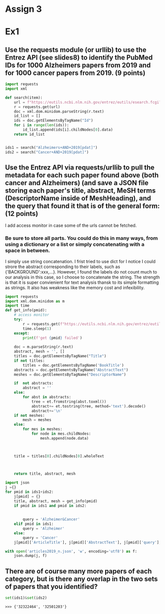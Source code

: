 # Assign 3
# Ex1
## Use the requests module (or urllib) to use the Entrez API (see slides8) to identify the PubMed IDs for 1000 Alzheimers papers from 2019 and for 1000 cancer papers from 2019. (9 points)
```python
import requests
import xml

def search(item):
    url = f"https://eutils.ncbi.nlm.nih.gov/entrez/eutils/esearch.fcgi?db=pubmed&term={item}&retmode=xml&retmax=1000"
    r = requests.get(url)
    doc = xml.dom.minidom.parseString(r.text)
    id_list = []
    ids = doc.getElementsByTagName("Id")
    for i in range(len(ids)):
        id_list.append(ids[i].childNodes[0].data) 
    return id_list   


ids1 = search("Alzheimers+AND+2019[pdat]")
ids2 = search("Cancer+AND+2019[pdat]")
```
## Use the Entrez API via requests/urllib to pull the metadata for each such paper found above (both cancer and Alzheimers) (and save a JSON file storing each paper's title, abstract, MeSH terms (DescriptorName inside of MeshHeading), and the query that found it that is of the general form: (12 points)
I add access monitor in case some of the urls cannot be fetched.
### Be sure to store all parts. You could do this in many ways, from using a dictionary or a list or simply concatenating with a space in between. 
I simply use string concatenation. I frist tried to use dict for I notice I could strore the abstract corresponding to their labels, such as {'BACKGROUND':xxx,...}. 
However, I found the labels do not count much to our analysis in this case, so I choose to concatenate the string. The strength is that it is super convienient for text analysis thansk to its simple formatting as strings. It also has weakness like the memory cost and infexibility.
```python
import requests
import xml.dom.minidom as m
import time
def get_info(pmid):
    # access monitor
    try:
        r = requests.get(f"https://eutils.ncbi.nlm.nih.gov/entrez/eutils/efetch.fcgi?db=pubmed&retmode=xml&id={pmid}" )
        time.sleep(1)
    except:
        print(f'get {pmid} failed')
        
    doc = m.parseString(r.text)
    abstract, mesh = '', []
    titles = doc.getElementsByTagName("Title") 
    if not titles:
        titles = doc.getElementsByTagName('BookTitle')
    abstracts = doc.getElementsByTagName("AbstractText") 
    meshes = doc.getElementsByTagName("DescriptorName") 

    if  not abstracts:
        abstract = ''
    else:
        for abst in abstracts:     
            tree = et.fromstring(abst.toxml())
            abstract+= et.tostring(tree, method='text').decode()
            abstract+='\n'
    if not meshes:
        mesh = meshes
    else:
        for mes in meshes:
            for node in mes.childNodes:               
                mesh.append(node.data) 


                    
    title = titles[0].childNodes[0].wholeText


   
    return title, abstract, mesh
```
```python
import json
j ={}
for pmid in ids1+ids2:
    j[pmid] = {}
    title, abstract, mesh = get_info(pmid)
    if pmid in ids1 and pmid in ids2:
        
        
        query = 'Alzheimer&Cancer'
    elif pmid in ids1:
        query = 'Alzheimer'
    else:
        query = 'Cancer'
    j[pmid]['ArticleTitle'], j[pmid]['AbstractText'], j[pmid]['query'], j[pmid]['mesh'] = title, abstract, query, mesh

with open('articles2019_n.json', 'w', encoding='utf8') as f:
    json.dump(j, f)
```

## There are of course many more papers of each category, but is there any overlap in the two sets of papers that you identified?
```python
set(ids1)&set(ids2)
```
```
>>> {'32322464', '32501203'}
```
